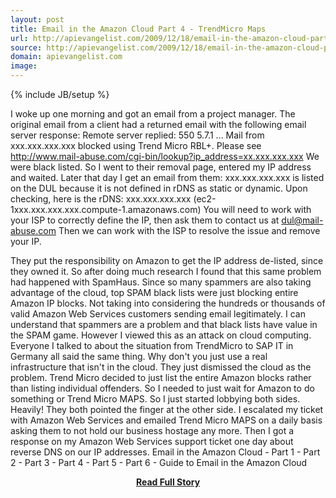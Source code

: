 ```yaml
---
layout: post
title: Email in the Amazon Cloud Part 4 - TrendMicro Maps
url: http://apievangelist.com/2009/12/18/email-in-the-amazon-cloud-part-4-trendmicro-maps/
source: http://apievangelist.com/2009/12/18/email-in-the-amazon-cloud-part-4-trendmicro-maps/
domain: apievangelist.com
image: 
---
```

{% include JB/setup %}<p>I woke up one morning and got an email from a project manager. The original email from a client had a returned email with the following email server response:
Remote server replied: 550 5.7.1 ... Mail from xxx.xxx.xxx.xxx blocked using Trend Micro RBL+. Please see http://www.mail-abuse.com/cgi-bin/lookup?ip_address=xx.xxx.xxx.xxx
We were black listed. So I went to their removal page, entered my IP address and waited. Later that day I get an email from them:
xxx.xxx.xxx.xxx is listed on the DUL because it is not defined in rDNS
as static or dynamic. Upon checking, here is the rDNS:
 xxx.xxx.xxx.xxx (ec2-1xxx.xxx.xxx.xxx.compute-1.amazonaws.com)
You will need to work with your ISP to correctly define the IP, then ask them to contact us at
dul@mail-abuse.com
Then we can work with the ISP to resolve the issue and remove your IP.

They put the responsibility on Amazon to get the IP address de-listed, since they owned it. So after doing much research I found that this same problem had happened with SpamHaus. Since so many spammers are also taking advantage of the cloud, top SPAM black lists were just blocking entire Amazon IP blocks. Not taking into considering the hundreds or thousands of valid Amazon Web Services customers sending email legitimately.
I can understand that spammers are a problem and that black lists have value in the SPAM game. However I viewed this as an attack on cloud computing. Everyone I talked to about the situation from TrendMicro to SAP IT in Germany all said the same thing. Why don't you just use a real infrastructure that isn't in the cloud. They just dismissed the cloud as the problem.
Trend Micro decided to just list the entire Amazon blocks rather than listing individual offenders.
So I needed to just wait for Amazon to do something or Trend Micro MAPS. So I just started lobbying both sides. Heavily!
They both pointed the finger at the other side. I escalated my ticket with Amazon Web Services and emailed Trend Micro MAPS on a daily basis asking them to not hold our business hostage any more.
Then I got a response on my Amazon Web Services support ticket one day about reverse DNS on our IP addresses.
Email in the Amazon Cloud - Part 1 - Part 2 - Part 3 - Part 4 - Part 5 - Part 6 - Guide  to Email in the Amazon Cloud
</p>
<center><p><a href="http://apievangelist.com/2009/12/18/email-in-the-amazon-cloud-part-4-trendmicro-maps/" style='padding:25px; font-sze:18px; font-weight: bold;'>Read Full Story</a></p></center>
